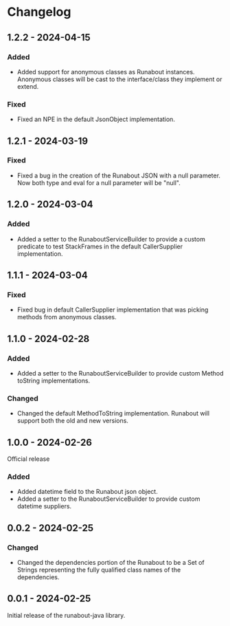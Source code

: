 # Changelog

## 1.2.2 - 2024-04-15
### Added
- Added support for anonymous classes as Runabout instances. Anonymous classes will be cast to the interface/class they implement or extend.

### Fixed
- Fixed an NPE in the default JsonObject implementation.

## 1.2.1 - 2024-03-19
### Fixed
- Fixed a bug in the creation of the Runabout JSON with a null parameter. Now both type and eval for a null parameter will be "null".

## 1.2.0 - 2024-03-04
### Added
- Added a setter to the RunaboutServiceBuilder to provide a custom predicate to test StackFrames in the default CallerSupplier implementation.

## 1.1.1 - 2024-03-04
### Fixed
- Fixed bug in default CallerSupplier implementation that was picking methods from anonymous classes.

## 1.1.0 - 2024-02-28
### Added
- Added a setter to the RunaboutServiceBuilder to provide custom Method toString implementations.

### Changed
- Changed the default MethodToString implementation. Runabout will support both the old and new versions.

## 1.0.0 - 2024-02-26
Official release

### Added
- Added datetime field to the Runabout json object.
- Added a setter to the RunaboutServiceBuilder to provide custom datetime suppliers.

## 0.0.2 - 2024-02-25
### Changed
- Changed the dependencies portion of the Runabout to be a Set of Strings representing the fully qualified class names of the dependencies.

## 0.0.1 - 2024-02-25
Initial release of the runabout-java library.